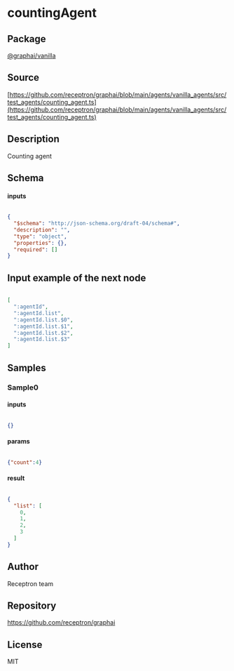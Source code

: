 # countingAgent

## Package
[@graphai/vanilla](https://www.npmjs.com/package/@graphai/vanilla)
## Source
[https://github.com/receptron/graphai/blob/main/agents/vanilla_agents/src/test_agents/counting_agent.ts](https://github.com/receptron/graphai/blob/main/agents/vanilla_agents/src/test_agents/counting_agent.ts)

## Description

Counting agent

## Schema

#### inputs

```json

{
  "$schema": "http://json-schema.org/draft-04/schema#",
  "description": "",
  "type": "object",
  "properties": {},
  "required": []
}

```

## Input example of the next node

```json

[
  ":agentId",
  ":agentId.list",
  ":agentId.list.$0",
  ":agentId.list.$1",
  ":agentId.list.$2",
  ":agentId.list.$3"
]

```

## Samples

### Sample0

#### inputs

```json

{}

```

#### params

```json

{"count":4}

```

#### result

```json

{
  "list": [
    0,
    1,
    2,
    3
  ]
}

```

## Author

Receptron team

## Repository

https://github.com/receptron/graphai

## License

MIT


